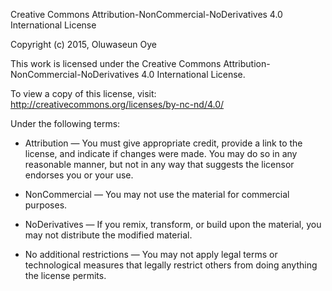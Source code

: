Creative Commons Attribution-NonCommercial-NoDerivatives 4.0 International License

Copyright (c) 2015, Oluwaseun Oye

This work is licensed under the Creative Commons Attribution-NonCommercial-NoDerivatives 4.0 International License.

To view a copy of this license, visit:
http://creativecommons.org/licenses/by-nc-nd/4.0/

Under the following terms:

* Attribution — You must give appropriate credit, provide a link to the license, and indicate if changes were made. You may do so in any reasonable manner, but not in any way that suggests the licensor endorses you or your use.

* NonCommercial — You may not use the material for commercial purposes.

* NoDerivatives — If you remix, transform, or build upon the material, you may not distribute the modified material.

* No additional restrictions — You may not apply legal terms or technological measures that legally restrict others from doing anything the license permits.
